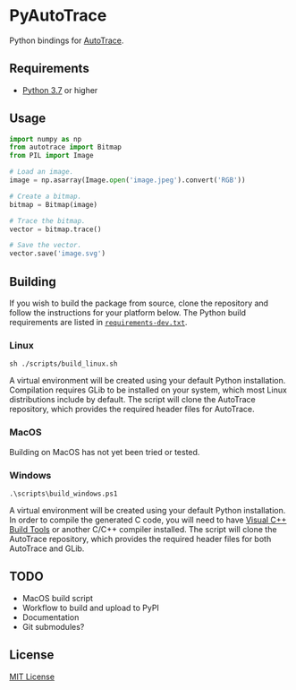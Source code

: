# PyAutoTrace
Python bindings for [AutoTrace](https://github.com/autotrace/autotrace).

## Requirements
- [Python 3.7](https://www.python.org/downloads/) or higher

## Usage
```python
import numpy as np
from autotrace import Bitmap
from PIL import Image

# Load an image.
image = np.asarray(Image.open('image.jpeg').convert('RGB'))

# Create a bitmap.
bitmap = Bitmap(image)

# Trace the bitmap.
vector = bitmap.trace()

# Save the vector.
vector.save('image.svg')
```

## Building
If you wish to build the package from source,
clone the repository and follow the instructions for your platform below.
The Python build requirements are listed in [`requirements-dev.txt`](requirements-dev.txt).

### Linux
```shell
sh ./scripts/build_linux.sh
```

A virtual environment will be created using your default Python installation.
Compilation requires GLib to be installed on your system, which most Linux distributions include by default.
The script will clone the AutoTrace repository,
which provides the required header files for AutoTrace.

### MacOS
Building on MacOS has not yet been tried or tested.

### Windows
```shell
.\scripts\build_windows.ps1
```

A virtual environment will be created using your default Python installation.
In order to compile the generated C code, you will need to have
[Visual C++ Build Tools](https://visualstudio.microsoft.com/visual-cpp-build-tools/) or another C/C++ compiler installed.
The script will clone the AutoTrace repository,
which provides the required header files for both AutoTrace and GLib.

## TODO
- MacOS build script
- Workflow to build and upload to PyPI
- Documentation
- Git submodules?

## License
[MIT License](license.txt)
